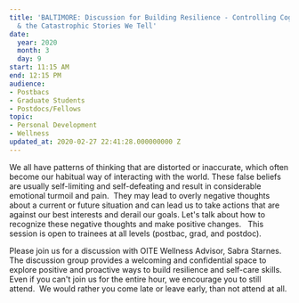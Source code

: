 ```yaml
---
title: 'BALTIMORE: Discussion for Building Resilience - Controlling Cognitive Distortion
  & the Catastrophic Stories We Tell'
date:
  year: 2020
  month: 3
  day: 9
start: 11:15 AM
end: 12:15 PM
audience:
- Postbacs
- Graduate Students
- Postdocs/Fellows
topic:
- Personal Development
- Wellness
updated_at: 2020-02-27 22:41:28.000000000 Z
---
```

We all have patterns of thinking that are distorted or inaccurate, which
often become our habitual way of interacting with the world. These false
beliefs are usually self-limiting and self-defeating and result in
considerable emotional turmoil and pain.  They may lead to overly
negative thoughts about a current or future situation and can lead us to
take actions that are against our best interests and derail our goals.
Let's talk about how to recognize these negative thoughts and make
positive changes.   This session is open to trainees at all levels
(postbac, grad, and postdoc).

Please join us for a discussion with OITE Wellness Advisor, Sabra
Starnes.  The discussion group provides a welcoming and confidential
space to explore positive and proactive ways to build resilience and
self-care skills. Even if you can\'t join us for the entire hour, we
encourage you to still attend.  We would rather you come late or leave
early, than not attend at all.   

 

 

 
